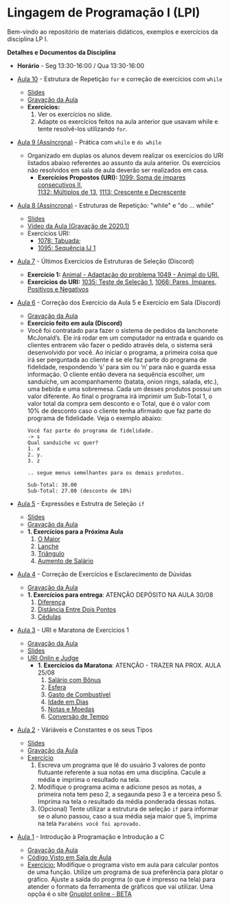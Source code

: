 # Lingagem de Programação I (LPI)

Bem-vindo ao repositório de materiais didáticos, exemplos e exercícios da disciplina LP I.

**Detalhes e Documentos da Disciplina**
- **Horário** - Seg 13:30-16:00 / Qua 13:30-16:00

- [Aula 10]() - Estrutura de Repetição `for` e correção de exercícios com `while`
  - [Slides](https://www.icloud.com/iclouddrive/007HW0QQW1hEg8dZnweOXTyDA#Aula-6) 
  - [Gravação da Aula](https://drive.google.com/file/d/1qh4YQynlPT-nOoNeGvZBqR-Y471r2KOx/view?usp=sharing)
  - **Exercícios:** 
    1. Ver os exercícios no slide.
    2. Adapte os exercícios feitos na aula anterior que usavam while e
       tente resolvê-los utilizando `for`.
  

- [Aula 9 (Assíncrona)]() - Prática com `while` e `do while`
    - Organizado em duplas os alunos devem realizar os exercícios do URI listados abaixo referentes ao assunto da aula 
    anterior. Os exercícios não resolvidos em sala de aula deverão ser realizados em casa.
        - **Exercícios Propostos (URI):** [1099: Soma de ímpares consecutivos II](https://www.urionlinejudge.com.br/judge/pt/problems/view/1099),  
        [1132: Múltiplos de 13](https://www.urionlinejudge.com.br/judge/pt/problems/view/1132),
        [1113: Crescente e Decrescente](https://www.urionlinejudge.com.br/judge/pt/problems/view/1113)

- [Aula 8 (Assíncrona)]() - Estruturas de Repetição: "while" e "do ... while"
  - [Slides](https://www.icloud.com/iclouddrive/0RtwcShOH1p7aq2tlFdkiGAEA#Aula-05)
  - [Vídeo da Aula (Gravação de 2020.1)](https://drive.google.com/file/d/1HYJDMCFaLSgW5cvkTPp6dPOXyZuQ1ZRA/view)
  - Exercícios URI:
      - [1078: Tabuada](https://www.urionlinejudge.com.br/judge/pt/problems/view/1078);
      - [1095: Sequência IJ 1](https://www.urionlinejudge.com.br/judge/pt/problems/view/1095)
  
- [Aula 7]() - Últimos Exercícios de Estruturas de Seleção (Discord)
  - **Exercício 1:** [Animal - Adaptação do problema 1049 - Animal do URI.](https://github.com/profmathias/cet-635/blob/master/exercicios/animal.md)
  - **Exercícios do URI:** [1035: Teste de Seleção 1](https://www.urionlinejudge.com.br/judge/pt/problems/view/1035), [1066: Pares, Ímpares, Positivos e Negativos](https://www.urionlinejudge.com.br/judge/pt/problems/view/1066)
  
- [Aula 6]() - Correção dos Exercício da Aula 5 e Exercício em Sala (Discord)
  - [Gravação da Aula](https://drive.google.com/file/d/1E2kLGgpiyYCo14QEdHMm23yurHMGto0a/view?usp=sharing)
  - **Exercício feito em aula (Discord)**
  - Você foi contratado para fazer o sistema de pedidos da lanchonete McJonald’s. Ele irá rodar 
  em um computador na entrada e quando os clientes entrarem vão fazer o pedido através dela, 
  o sistema será desenvolvido por você. Ao iniciar o programa, a primeira coisa que irá 
  ser perguntada ao cliente é se ele faz parte do programa de fidelidade, respondendo ’s’ para sim ou ’n’ 
  para não e guarda essa informação. O cliente então devera na sequência escolher, um sanduíche, 
  um acompanhamento (batata, onion rings, salada, etc.), uma bebida e uma sobremesa. Cada um desses 
  produtos possui um valor diferente. Ao final o programa irá imprimir um Sub-Total 1, o valor total 
  da compra sem desconto e o Total, que é o valor com 10% de desconto caso o cliente tenha afirmado que 
  faz parte do programa de fidelidade. Veja o exemplo abaixo:
    ```
    Você faz parte do programa de fidelidade.
    -> s
    Qual sanduíche vc quer?
    1. x
    2. y.
    3. z
    
    .. segue menus semelhantes para os demais produtos.
    
    Sub-Total: 30.00
    Sub-Total: 27.00 (desconto de 10%)
    ```
    
- [Aula 5]() - Expressões e Estrutra de Seleção `if`
  - [Slides](https://www.icloud.com/iclouddrive/0zOpZjJGuuKae0mzERo2ZPiLw)
  - [Gravação da Aula](https://drive.google.com/file/d/1Mw6BA53JwoZ6rQk0ghJjeszPuzpZu8Wq/view?usp=sharing)
  - **1. Exercícios para a Próxima Aula**
    1. [O Maior](https://www.urionlinejudge.com.br/judge/pt/problems/view/1013)
    2. [Lanche](https://www.urionlinejudge.com.br/judge/pt/problems/view/1038)
    3. [Triângulo](https://www.urionlinejudge.com.br/judge/pt/problems/view/1043)
    4. [Aumento de Salário](https://www.urionlinejudge.com.br/judge/pt/problems/view/1048)
   
- [Aula 4]() - Correção de Exercícios e Esclarecimento de Dúvidas
  - [Gravação da Aula](https://drive.google.com/file/d/1uOlgKfX2ff-Di7_BxARcJWb97jdCU26U/view?usp=sharing)
  - **1. Exercícios para entrega**: ATENÇÃO DEPÓSITO NA AULA 30/08
    1. [Diferença](https://www.urionlinejudge.com.br/judge/pt/problems/view/1007)
    2. [Distância Entre Dois Pontos](https://www.urionlinejudge.com.br/judge/pt/problems/view/1015)
    3. [Cédulas](https://www.urionlinejudge.com.br/judge/pt/problems/view/1018)
   
- [Aula 3]() - URI e Maratona de Exercícios 1
  - [Gravação da Aula](https://drive.google.com/file/d/1RlEvbaOUE9XT7nJ9NS9qrA8m-yWcFxMU/view?usp=sharing)
  - [Slides](https://www.icloud.com/iclouddrive/0r5acmaxEuuuDv5XKtLYCNz9Q#Aula-02-io_e_operacoes_artimeticas)
  - [URI Onlin e Judge](https://www.urionlinejudge.com.br/judge/pt/login)
    - **1. Exercícios da Maratona**: ATENÇÃO - TRAZER NA PROX. AULA 25/08
        1. [Salário com Bônus](https://www.urionlinejudge.com.br/judge/pt/problems/view/1009)
        2. [Esfera](https://www.urionlinejudge.com.br/judge/pt/problems/view/1011)
        3. [Gasto de Combustível](https://www.urionlinejudge.com.br/judge/pt/problems/view/1017)
        4. [Idade em Dias](https://www.urionlinejudge.com.br/judge/pt/problems/view/1020)
        5. [Notas e Moedas](https://www.urionlinejudge.com.br/judge/pt/problems/view/1021)
        6. [Conversão de Tempo](https://www.urionlinejudge.com.br/judge/pt/problems/view/1019)        
- [Aula 2]() - Váriáveis e Constantes e os seus Tipos
  - [Slides](https://www.icloud.com/iclouddrive/0VhzV_yQtfcWYOgUN_9LDVYrw#Aula-01)
  - [Gravação da Aula](https://drive.google.com/file/d/1Vnx_7Itil5bXfmuxO0ITjKmySB6KbS51/view?usp=sharing)
  - [Exercício]() 
    1. Escreva um programa que lê do usuário 3 valores de ponto flutuante
       referente a sua notas em uma disciplina. Cacule a média e imprima o resultado na tela.
    2. Modifique o programa acima e adicione pesos as notas, a primeira nota tem peso 2,
       a segaunda peso 3 e a terceira peso 5. Imprima na tela o resultado da média ponderada
       dessas notas.
    3. (Opcional) Tente utilizar a estrutura de seleção `if` para informar se o aluno passou,
       caso a sua média seja maior que 5, imprima na tela `Parabéns você foi aprovado.` 
  
- [Aula 1]() - Introdução à Programação e Introdução a C
  - [Gravação da Aula](https://drive.google.com/file/d/1MhFu4vW7kU8a-Q3PKWs_Y1oPa535pypU/view?usp=sharing)
  - [Código Visto em Sala de Aula](https://github.com/profmathias/cet-635/blob/c3f99b65f9645b63763bea807e831b56cf170af7/codigos/aula-001/main.c)
  - [Exercício:]() Modifique o programa visto em aula para calcular pontos de uma função. 
    Utilize um programa de sua preferência para plotar o gráfico. Ajuste a saída do progrma
    (o que é impresso na tela) para atender o formato da ferramenta de gráficos que vai utilizar.
    Uma opçõa é o site [Gnuplot online - BETA](http://gnuplot.respawned.com/)
         